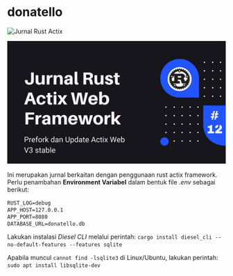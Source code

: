# donatello

![Jurnal Rust Actix](https://github.com/akbarpn136/donatello/workflows/Jurnal%20Rust%20Actix/badge.svg)

[![Foo](screenshoot.jpg)](https://www.youtube.com/watch?v=9hMwJM3fzKU)

Ini merupakan jurnal berkaitan dengan penggunaan rust actix framework. Perlu penambahan **Environment Variabel** dalam 
bentuk file _.env_ sebagai berikut:

```
RUST_LOG=debug
APP_HOST=127.0.0.1
APP_PORT=8080
DATABASE_URL=donatello.db
```

Lakukan instalasi _Diesel CLI_ melalui perintah:
`cargo install diesel_cli --no-default-features --features sqlite`

Apabila muncul `cannot find -lsqlite3` di Linux/Ubuntu, lakukan perintah:
`sudo apt install libsqlite-dev`
